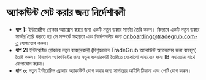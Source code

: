 # **অ্যাকাউন্ট সেট করার জন্য নির্দেশাবলী**
 - **ধাপ 1:** ইন্টারেক্টিভ ব্রোকার অ্যাক্সেস করার জন্য একটি নতুন ডকার সার্ভার তৈরি করুন। কিভাবে একটি নতুন ডকার সার্ভার তৈরি করতে হয় সে সম্পর্কে সহায়তা এবং নির্দেশাবলীর জন্য onboarding@tradegrub.com-এ যোগাযোগ করুন।
 - **ধাপ 2:** ইন্টারেক্টিভ ব্রোকারে নতুন ব্যবহারকারী (বিশুদ্ধভাবে TradeGrub অ্যাকাউন্ট অ্যাক্সেসের জন্য ব্যবহৃত) তৈরি করুন। বিদ্যমান অ্যাকাউন্টের জন্য নতুন ব্যবহারকারী তৈরিতে যেকোনো সাহায্যের জন্য IB সহায়তার সাথে যোগাযোগ করুন।
 - **ধাপ ৩:** নতুন ইন্টারেক্টিভ ব্রোকার অ্যাকাউন্ট যোগ করার জন্য সার্ভারের আইপি ঠিকানা এবং পোর্ট যোগ করুন।
